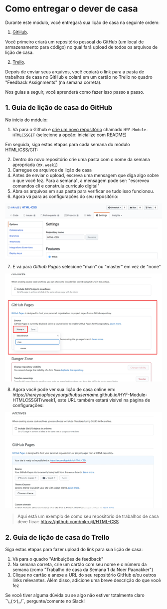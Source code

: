 # Como entregar o dever de casa

Durante este módulo, você entregará sua lição de casa na seguinte ordem:

1. [GitHub](https://www.github.com/HackYourFuture/HTML-CSS).

Você primeiro criará um repositório pessoal do GitHub (um local de armazenamento para código) no qual fará upload de todos os arquivos de lição de casa.

2. [Trello](https://trello.com/b/U1gK8Q1c/feedback-assignments).

Depois de enviar seus arquivos, você copiará o link para a pasta de trabalhos de casa no GitHub e colará em um cartão no Trello no quadro "Feedback Assignments" (na semana correta).

Nos guias a seguir, você aprenderá como fazer isso passo a passo.

## 1. Guia de lição de casa do GitHub

No início do módulo:

1. Vá para o Github e [crie um novo repositório](https://github.com/new) chamado `HYF-Module-HTMLCSSGIT` (selecione a opção: inicialize com README)

Em seguida, siga estas etapas para cada semana do módulo HTML/CSS/GIT:

2. Dentro do novo repositório crie uma pasta com o nome da semana apropriada (ex. `week1`)
3. Carregue os arquivos de lição de casa
4. Antes de enviar o upload, escreva uma mensagem que diga algo sobre o que você fez. Para a semana1, a mensagem pode ser: "escreveu comandos cli e construiu currículo digital"
5. Abra os arquivos em sua pasta para verificar se tudo isso funcionou.
6. Agora vá para as configurações do seu repositório:

![visão geral das configurações](./assets/github_pages1.png)

7. E vá para _Github Pages_ selecione "main" ou "master" em vez de "none"

![visão geral das páginas](./assets/github_pages2.jpg)

8. Agora você pode ver sua lição de casa online em: https://_hereyouplaceyourgithubusername_.github.io/HYF-Module-HTMLCSSGIT/week1, este URL também estará visível na página de configurações:

![visão geral das páginas salva](./assets/github_pages3.jpg)

> Aqui está um exemplo de como seu repositório de trabalhos de casa deve ficar: https://github.com/mkruijt/HTML-CSS

## 2. Guia de lição de casa do Trello

Siga estas etapas para fazer upload do link para sua lição de casa:

1. Vá para o quadro "Atribuições de feedback"
2. Na semana correta, crie um cartão com seu nome e o número da semana (como "Trabalho de casa da Semana 1 da Noer Paanakker")
3. Clique no cartão e anexe a URL do seu repositório GitHub e/ou outros links relevantes. Além disso, adicione uma breve descrição do que você fez

Se você tiver alguma dúvida ou se algo não estiver totalmente claro ¯\\\_(ツ)\_/¯, pergunte/comente no Slack!

